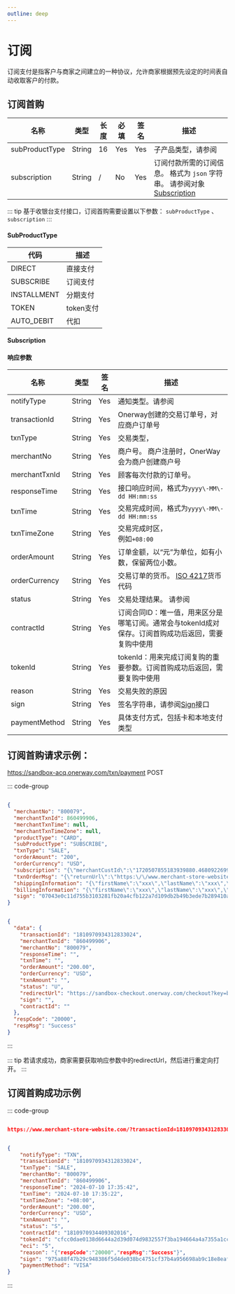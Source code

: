 ```yaml
---
outline: deep
---
```

<script setup>

import {reactive, ref, watch, onMounted, unref } from 'vue'; 
import {requestGen, secret} from "./util/utils";
import {ProductTypeEnum as ProductTypeEnumTable, SubProductTypeEnum as SubProductTypeEnumTable,TxnTypeEnum as TxnTypeEnumTable,SubProductTypeEnum,Subscription,NotifyTypeEnum,TxnTypeEnum,TxnStatusEnum} from "./util/constants";
import CMExample from './components/CMExample.vue';
import CMNote from './components/CMNote.vue';
import CustomPopover from './components/element-ui/CustomPopover.vue'; 
import CustomTable from "./components/element-ui/CustomTable.vue";
import {TopRight, View} from "@element-plus/icons-vue";
import { ClickOutside as vClickOutside } from 'element-plus';

</script>

# 订阅
订阅支付是指客户与商家之间建立的一种协议，允许商家根据预先设定的时间表自动收取客户的付款。

## 订阅首购

<div class="custom-table bordered-table">

| 名称             | 类型     | 长度 | 必填  | 签名  | 描述                                                                                                                                                                                                                                                                 |
|----------------|--------|----|-----|-----|--------------------------------------------------------------------------------------------------------------------------------------------------------------------------------------------------------------------------------------------------------------------|
| subProductType | String | 16 | Yes | Yes | 子产品类型，请参阅   <CustomPopover title="SubProductTypeEnum" width="auto" reference="SubProductTypeEnum" link="/apis/enums.html#subproducttypeenum" >  <CustomTable :data="SubProductTypeEnum.data" :columns="SubProductTypeEnum.columns"></CustomTable> </CustomPopover> |
| subscription   | String | /  | No  | Yes | 订阅付款所需的订阅信息。 格式为 `json` 字符串。 请参阅对象 [Subscription](#subscription)                                                                                                                                                                                                   |

</div>


::: tip 基于收银台支付接口，订阅首购需要设置以下参数： `subProductType` 、 `subscription`
:::


#### SubProductType

<div class="custom-table bordered-table">

| 代码          | 描述      | 
|-------------|---------|
| DIRECT      | 直接支付    | 
| SUBSCRIBE   | 订阅支付    |
| INSTALLMENT | 分期支付    |
| TOKEN       | token支付 |
| AUTO_DEBIT  | 代扣      |

</div>

#### Subscription

<!--@include: ./parts/subscription.md-->



#### 响应参数

<div class="custom-table bordered-table">

| 名称	           | 类型     | 签名  | 描述                                                                                                                                                                                                                                          |
|---------------|--------|-----|---------------------------------------------------------------------------------------------------------------------------------------------------------------------------------------------------------------------------------------------|
| notifyType    | String | Yes | 通知类型。请参阅  <CustomPopover title="NotifyTypeEnum" width="auto" reference="NotifyTypeEnum" link="/apis/enums.html#notifytypeenum" > <CustomTable :data="NotifyTypeEnum.data" :columns="NotifyTypeEnum.columns"></CustomTable> </CustomPopover> |                                           |
| transactionId | String | Yes | Onerway创建的交易订单号，对应商户订单号                                                                                                                                                                                                                     |
| txnType       | String | Yes | 交易类型，  <CustomPopover title="TxnTypeEnum" width="auto" reference="TxnTypeEnum" link="/apis/enums.html#txntypeenum" > <CustomTable :data="TxnTypeEnum.data" :columns="TxnTypeEnum.columns"></CustomTable> </CustomPopover>                   |
| merchantNo    | String | Yes | 商户号。 商户注册时，OnerWay会为商户创建商户号                                                                                                                                                                                                                 |
| merchantTxnId | String | Yes | 顾客每次付款的订单号。                                                                                                                                                                                                                                 |
| responseTime  | String | Yes | 接口响应时间，格式为`yyyy\-MM\-dd HH:mm:ss`                                                                                                                                                                                                           |
| txnTime       | String | Yes | 交易完成时间，格式为`yyyy\-MM\-dd HH:mm:ss`                                                                                                                                                                                                           |
| txnTimeZone   | String | Yes | 交易完成时区，<br/>例如`+08:00`                                                                                                                                                                                                                      |
| orderAmount   | String | Yes | 订单金额，以“元”为单位，如有小数，保留两位小数。                                                                                                                                                                                                                   |
| orderCurrency | String | Yes | 交易订单的货币。 [ISO 4217](https://en.wikipedia.org/wiki/ISO_4217#List_of_ISO_4217_currency_codes)货币代码                                                                                                                                             |
| status        | String | Yes | 交易处理结果。 请参阅 <CustomPopover title="TxnStatusEnum" width="auto" reference="TxnStatusEnum" link="/apis/enums.html#txnstatusenum" > <CustomTable :data="TxnStatusEnum.data" :columns="TxnStatusEnum.columns"></CustomTable> </CustomPopover>    |
| contractId    | String | Yes | 订阅合同ID：唯一值，用来区分是哪笔订阅。通常会与tokenId成对保存。订阅首购成功后返回，需要复购中使用                                                                                                                                                                                      |
| tokenId       | String | Yes | tokenId：用来完成订阅复购的重要参数。订阅首购成功后返回，需要复购中使用                                                                                                                                                                                                     |
| reason        | String | Yes | 交易失败的原因                                                                                                                                                                                                                                     |
| sign          | String | Yes | 签名字符串，请参阅[Sign](./sign)接口                                                                                                                                                                                                       |
| paymentMethod | String | Yes | 具体支付方式，包括卡和本地支付类型                                                                                                                                                                                                                           |

</div>

## 订阅首购请求示例：

https://sandbox-acq.onerway.com/txn/payment <Badge type="tip">POST</Badge>

::: code-group

```json [请求参数]

{
  "merchantNo": "800079",
  "merchantTxnId": 860499906,
  "merchantTxnTime": null,
  "merchantTxnTimeZone": null,
  "productType": "CARD",
  "subProductType": "SUBSCRIBE",
  "txnType": "SALE",
  "orderAmount": "200",
  "orderCurrency": "USD",
  "subscription": "{\"merchantCustId\":\"1720507855183939880.4680922699\",\"requestType\":\"0\",\"expireDate\":\"2030-11-11\",\"frequencyType\":\"D\",\"frequencyPoint\":\"1\"}",
  "txnOrderMsg": "{\"returnUrl\":\"https:\/\/www.merchant-store-website.com\/\",\"notifyUrl\":\"https:\/\/www.merchant-store-notify.com\/\",\"products\":\"[{\\\"name\\\":\\\"Pro1\\\",\\\"price\\\":\\\"50.00\\\",\\\"num\\\":\\\"2\\\",\\\"currency\\\":\\\"USD\\\"},{\\\"name\\\":\\\"Pro2\\\",\\\"price\\\":\\\"100\\\",\\\"num\\\":\\\"1\\\",\\\"currency\\\":\\\"USD\\\"},{\\\"name\\\":\\\"shipping fee\\\",\\\"price\\\":\\\"10\\\",\\\"num\\\":\\\"1\\\",\\\"currency\\\":\\\"USD\\\",\\\"type\\\":\\\"shipping_fee\\\"},{\\\"name\\\":\\\"discount\\\",\\\"price\\\":\\\"-10\\\",\\\"num\\\":\\\"1\\\",\\\"currency\\\":\\\"USD\\\",\\\"type\\\":\\\"discount\\\"}]\",\"transactionIp\":\"127.0.0.1\",\"appId\":1673591020057956352}",
  "shippingInformation": "{\"firstName\":\"xxx\",\"lastName\":\"xxx\",\"phone\":\"13976448789\",\"email\":\"taoyun15@gmail.com\",\"postalCode\":\"35802\",\"address\":\"test\",\"country\":\"US\",\"province\":\"AS\",\"city\":\"city\",\"street\":\"Amsterdam Ave\",\"number\":10,\"identityNumber\":\"717.628.937-97\"}",
  "billingInformation": "{\"firstName\":\"xxx\",\"lastName\":\"xxx\",\"phone\":\"13976448789\",\"email\":\"taoyun15@gmail.com\",\"postalCode\":\"35802\",\"address\":\"test\",\"country\":\"US\",\"province\":\"AS\",\"city\":\"city\",\"street\":\"Amsterdam Ave\",\"number\":10,\"identityNumber\":\"717.628.937-97\"}",
  "sign": "07043e0c11d755b3103281fb20a4cfb122a7d109db2b49b3ede7b289410a6e8c"
}

```

```json [响应参数]

{
  "data": {
    "transactionId": "1810970934312833024",
    "merchantTxnId": "860499906",
    "merchantNo": "800079",
    "responseTime": "",
    "txnTime": "",
    "orderAmount": "200.00",
    "orderCurrency": "USD",
    "txnAmount": "",
    "status": "U",
    "redirectUrl": "https://sandbox-checkout.onerway.com/checkout?key=b04656a9fb52448ab437a47a5933588c",
    "sign": "",
    "contractId": ""
  },
  "respCode": "20000",
  "respMsg": "Success"
}

```
:::

::: tip 若请求成功，商家需要获取响应参数中的redirectUrl，然后进行重定向打开。
:::


## 订阅首购成功示例

::: code-group

```json [同步返回（returnurl）]

https://www.merchant-store-website.com/?transactionId=1810970934312833024&merchantTxnId=860499906&merchantNo=800079&responseTime=2024-07-10%2017:35:43&txnTime=2024-07-10%2017:35:22&txnTimeZone=+08:00&orderAmount=200.00&orderCurrency=USD&txnAmount=200.00&txnCurrency=USD&status=S&reason=Payment%20successful&contractId=1810970934409302016&tokenId=cfcc0dae0138d6644a2d39d074d9832557f3ba194664a4a7355a1cccac7c3776&eci=5

```

```json [异步通知（notifyurl）]

{
    "notifyType": "TXN",
    "transactionId": "1810970934312833024",
    "txnType": "SALE",
    "merchantNo": "800079",
    "merchantTxnId": "860499906",
    "responseTime": "2024-07-10 17:35:42",
    "txnTime": "2024-07-10 17:35:22",
    "txnTimeZone": "+08:00",
    "orderAmount": "200.00",
    "orderCurrency": "USD",
    "txnAmount": "",
    "status": "S",
    "contractId": "1810970934409302016",
    "tokenId": "cfcc0dae0138d6644a2d39d074d9832557f3ba194664a4a7355a1cccac7c3776",
    "eci": "5",
    "reason": "{"respCode":"20000","respMsg":"Success"}",
    "sign": "975a88f47b29c948386f5d4de038bc4751cf37b4a956698ab9c18e8eaff85b72",
    "paymentMethod": "VISA"
}

```
:::
